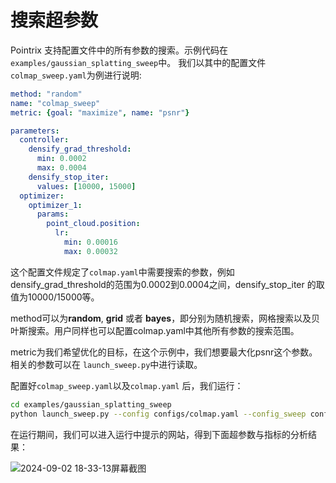 # 搜索超参数

Pointrix 支持配置文件中的所有参数的搜索。示例代码在`examples/gaussian_splatting_sweep`中。
我们以其中的配置文件`colmap_sweep.yaml`为例进行说明:

```yaml
method: "random"
name: "colmap_sweep"
metric: {goal: "maximize", name: "psnr"}

parameters:
  controller:
    densify_grad_threshold: 
      min: 0.0002
      max: 0.0004
    densify_stop_iter:
      values: [10000, 15000]
  optimizer:
    optimizer_1:
      params:
        point_cloud.position:
          lr: 
            min: 0.00016
            max: 0.00032
```

这个配置文件规定了`colmap.yaml`中需要搜索的参数，例如densify_grad_threshold的范围为0.0002到0.0004之间，densify_stop_iter
的取值为10000/15000等。

method可以为**random**, **grid** 或者 **bayes**，即分别为随机搜索，网格搜索以及贝叶斯搜索。用户同样也可以配置colmap.yaml中其他所有参数的搜索范围。

metric为我们希望优化的目标，在这个示例中，我们想要最大化psnr这个参数。相关的参数可以在 `launch_sweep.py`中进行读取。

配置好`colmap_sweep.yaml`以及`colmap.yaml` 后，我们运行：
```bash
cd examples/gaussian_splatting_sweep
python launch_sweep.py --config configs/colmap.yaml --config_sweep configs/colmap_sweep.yaml trainer.datapipeline.dataset.data_path=your_data_path  trainer.output_path=your_log_path
```
在运行期间，我们可以进入运行中提示的网站，得到下面超参数与指标的分析结果：

![2024-09-02 18-33-13屏幕截图](https://github.com/user-attachments/assets/e25ea893-b3ba-4f1d-ae2d-78834588d42c)